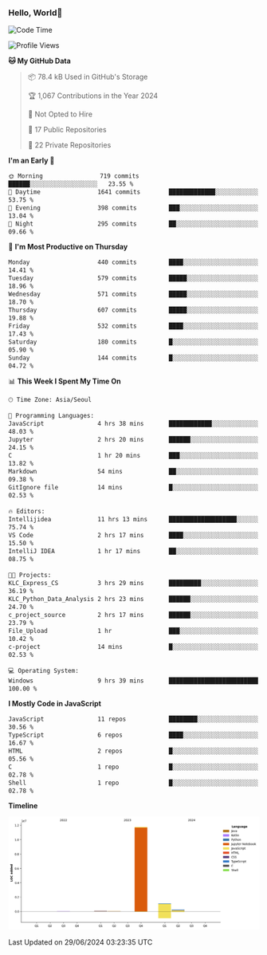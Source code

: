 
### Hello, World🐤

<!--START_SECTION:waka-->
![Code Time](http://img.shields.io/badge/Code%20Time-449%20hrs%2030%20mins-blue)

![Profile Views](http://img.shields.io/badge/Profile%20Views-32-blue)

**🐱 My GitHub Data** 

> 📦 78.4 kB Used in GitHub's Storage 
 > 
> 🏆 1,067 Contributions in the Year 2024
 > 
> 🚫 Not Opted to Hire
 > 
> 📜 17 Public Repositories 
 > 
> 🔑 22 Private Repositories 
 > 
**I'm an Early 🐤** 

```text
🌞 Morning                719 commits         ██████░░░░░░░░░░░░░░░░░░░   23.55 % 
🌆 Daytime                1641 commits        █████████████░░░░░░░░░░░░   53.75 % 
🌃 Evening                398 commits         ███░░░░░░░░░░░░░░░░░░░░░░   13.04 % 
🌙 Night                  295 commits         ██░░░░░░░░░░░░░░░░░░░░░░░   09.66 % 
```
📅 **I'm Most Productive on Thursday** 

```text
Monday                   440 commits         ████░░░░░░░░░░░░░░░░░░░░░   14.41 % 
Tuesday                  579 commits         █████░░░░░░░░░░░░░░░░░░░░   18.96 % 
Wednesday                571 commits         █████░░░░░░░░░░░░░░░░░░░░   18.70 % 
Thursday                 607 commits         █████░░░░░░░░░░░░░░░░░░░░   19.88 % 
Friday                   532 commits         ████░░░░░░░░░░░░░░░░░░░░░   17.43 % 
Saturday                 180 commits         █░░░░░░░░░░░░░░░░░░░░░░░░   05.90 % 
Sunday                   144 commits         █░░░░░░░░░░░░░░░░░░░░░░░░   04.72 % 
```


📊 **This Week I Spent My Time On** 

```text
🕑︎ Time Zone: Asia/Seoul

💬 Programming Languages: 
JavaScript               4 hrs 38 mins       ████████████░░░░░░░░░░░░░   48.03 % 
Jupyter                  2 hrs 20 mins       ██████░░░░░░░░░░░░░░░░░░░   24.15 % 
C                        1 hr 20 mins        ███░░░░░░░░░░░░░░░░░░░░░░   13.82 % 
Markdown                 54 mins             ██░░░░░░░░░░░░░░░░░░░░░░░   09.38 % 
GitIgnore file           14 mins             █░░░░░░░░░░░░░░░░░░░░░░░░   02.53 % 

🔥 Editors: 
Intellijidea             11 hrs 13 mins      ███████████████████░░░░░░   75.74 % 
VS Code                  2 hrs 17 mins       ████░░░░░░░░░░░░░░░░░░░░░   15.50 % 
IntelliJ IDEA            1 hr 17 mins        ██░░░░░░░░░░░░░░░░░░░░░░░   08.75 % 

🐱‍💻 Projects: 
KLC_Express_CS           3 hrs 29 mins       █████████░░░░░░░░░░░░░░░░   36.19 % 
KLC_Python_Data_Analysis 2 hrs 23 mins       ██████░░░░░░░░░░░░░░░░░░░   24.70 % 
c_project_source         2 hrs 17 mins       ██████░░░░░░░░░░░░░░░░░░░   23.79 % 
File_Upload              1 hr                ███░░░░░░░░░░░░░░░░░░░░░░   10.42 % 
c-project                14 mins             █░░░░░░░░░░░░░░░░░░░░░░░░   02.53 % 

💻 Operating System: 
Windows                  9 hrs 39 mins       █████████████████████████   100.00 % 
```

**I Mostly Code in JavaScript** 

```text
JavaScript               11 repos            ████████░░░░░░░░░░░░░░░░░   30.56 % 
TypeScript               6 repos             ████░░░░░░░░░░░░░░░░░░░░░   16.67 % 
HTML                     2 repos             █░░░░░░░░░░░░░░░░░░░░░░░░   05.56 % 
C                        1 repo              █░░░░░░░░░░░░░░░░░░░░░░░░   02.78 % 
Shell                    1 repo              █░░░░░░░░░░░░░░░░░░░░░░░░   02.78 % 
```



**Timeline**

![Lines of Code chart](https://raw.githubusercontent.com/jilpoom/jilpoom/main/assets/bar_graph.png)


 Last Updated on 29/06/2024 03:23:35 UTC
<!--END_SECTION:waka-->

